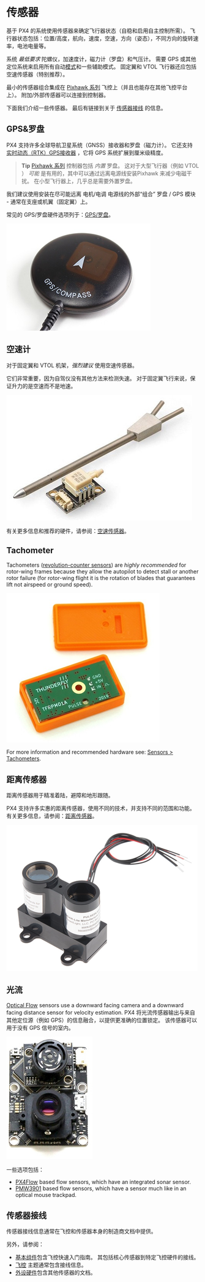 # 传感器

基于 PX4 的系统使用传感器来确定飞行器状态（自稳和启用自主控制所需）。 飞行器状态包括：位置/高度，航向，速度，空速，方向（姿态），不同方向的旋转速率，电池电量等。

系统 *最低要求* 陀螺仪，加速度计，磁力计（罗盘）和气压计。 需要 GPS 或其他定位系统来启用所有自动[模式](../getting_started/flight_modes.md#categories)和一些辅助模式。 固定翼和 VTOL 飞行器还应包括空速传感器（特别推荐）。

最小的传感器组合集成在 [Pixhawk 系列](../flight_controller/pixhawk_series.md) 飞控上（并且也能存在其他飞控平台上）。 附加/外部传感器可以连接到控制器。

下面我们介绍一些传感器。 最后有链接到关于 [传感器接线](#wiring) 的信息。

<span id="gps_compass"></span>

## GPS&罗盘

PX4 支持许多全球导航卫星系统（GNSS）接收器和罗盘（磁力计）。 它还支持 [实时动态（RTK）GPS接收器](../gps_compass/rtk_gps.md) ，它将 GPS 系统扩展到厘米级精度。

> **Tip** [ Pixhawk 系列](../flight_controller/pixhawk_series.md) 控制器包括 *内置* 罗盘。 这对于大型飞行器（例如 VTOL ） *可能* 是有用的，其中可以通过远离电源线安装Pixhawk 来减少电磁干扰。 在小型飞行器上，几乎总是需要外置罗盘。

我们建议使用安装在尽可能远离 电机/电调 电源线的外部“组合” 罗盘 / GPS 模块 - 通常在支座或机翼（固定翼）上。

常见的 GPS/罗盘硬件选项列于：[GPS/罗盘](../gps_compass/README.md)。

![GPS + Compass](../../assets/hardware/gps/gps_compass.jpg)

## 空速计

对于固定翼和 VTOL 机架，*强烈建议* 使用空速传感器。

它们非常重要，因为自驾仪没有其他方法来检测失速。 对于固定翼飞行来说，保证升力的是空速而不是地速。

![数字空速传感器](../../assets/hardware/sensors/airspeed/digital_airspeed_sensor.jpg)

有关更多信息和推荐的硬件，请参阅：[空速传感器](../sensor/airspeed.md)。

## Tachometer

Tachometers ([revolution-counter sensors](https://en.wikipedia.org/wiki/Tachometer#In_automobiles,_trucks,_tractors_and_aircraft)) are *highly recommended* for rotor-wing frames because they allow the autopilot to detect stall or another rotor failure (for rotor-wing flight it is the rotation of blades that guarantees lift not airspeed or ground speed).

![Digital RPM Sensor - TFRPM01A](../../assets/hardware/sensors/tfrpm/tfrpm01_electronics.jpg)

For more information and recommended hardware see: [Sensors > Tachometers](../sensor/tachometers.md).

## 距离传感器

距离传感器用于精准着陆，避障和地形跟随。

PX4 支持许多实惠的距离传感器，使用不同的技术，并支持不同的范围和功能。 有关更多信息，请参阅：[距离传感器](../sensor/rangefinders.md)。

<img src="../../assets/hardware/sensors/lidar_lite/lidar_lite_1.png" title="激光测距仪" width="500px" />

## 光流

[Optical Flow](../sensor/optical_flow.md) sensors use a downward facing camera and a downward facing distance sensor for velocity estimation. PX4 将光流传感器输出与来自其他定位源（例如 GPS）的信息融合，以提供更准确的位置锁定。 该传感器可以用于没有 GPS 信号的室内。

![px4flow-底面](../../assets/hardware/sensors/px4flow/px4flow_bottom.jpg)

一些选项包括：

* [PX4Flow](../sensor/px4flow.md) based flow sensors, which have an integrated sonar sensor.
* [PMW3901](../sensor/pmw3901.md) based flow sensors, which have a sensor much like in an optical mouse trackpad.

<span id="wiring"></span>

## 传感器接线

传感器接线信息通常在飞控和传感器本身的制造商文档中提供。

另外，请参阅：

* [基本组件](../assembly/README.md)包含飞控快速入门指南。 其包括核心传感器到特定飞控硬件的接线。
* [飞控](../flight_controller/README.md) 主题通常包含接线信息。
* [外设硬件](../peripherals/README.md)包含其他传感器的文档。